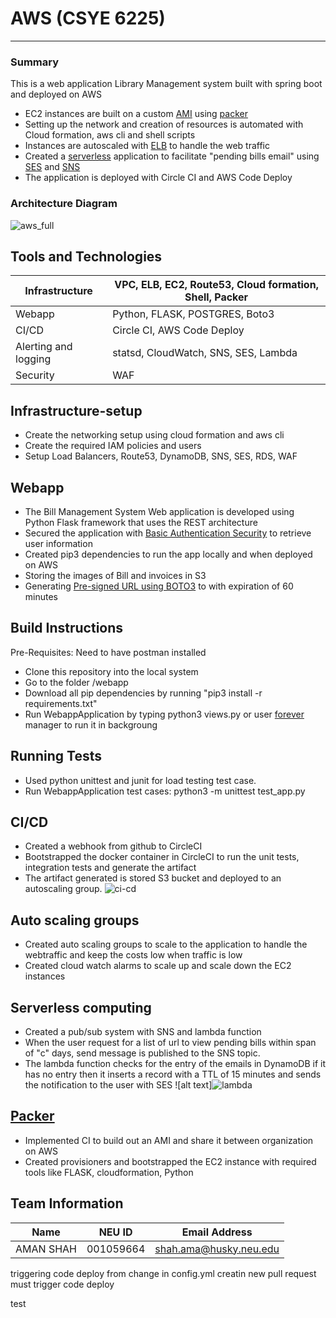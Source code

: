 # AWS (CSYE 6225)

---------------------------------------------------------------

### Summary

This is a  web application Library Management system built with spring
boot and deployed on AWS

-   EC2 instances are built on a custom
    [AMI](https://docs.aws.amazon.com/AWSEC2/latest/UserGuide/AMIs.html)
    using [packer](https://packer.io/)
-   Setting up the network and creation of resources is automated with
    Cloud formation, aws cli and shell scripts
-   Instances are autoscaled with
    [ELB](https://aws.amazon.com/elasticloadbalancing/) to handle the
    web traffic
-   Created a [serverless](https://aws.amazon.com/lambda/) application
    to facilitate "pending bills email" using
    [SES](https://aws.amazon.com/ses/) and
    [SNS](https://aws.amazon.com/sns/)
-   The application is deployed with Circle CI and AWS Code Deploy

### Architecture Diagram

 ![aws_full](https://user-images.githubusercontent.com/42703011/92800898-211c7580-f383-11ea-9b4e-76c171fca750.png)


Tools and Technologies
----------------------
                          
| Infrastructure       | VPC, ELB, EC2, Route53, Cloud formation, Shell, Packer |
|----------------------|--------------------------------------------------------|
| Webapp               | Python, FLASK, POSTGRES, Boto3                        |
| CI/CD                | Circle CI, AWS Code Deploy                             |
| Alerting and logging | statsd, CloudWatch, SNS, SES, Lambda                  |
| Security             | WAF                                                    |


Infrastructure-setup
--------------------

-   Create the networking setup using cloud formation and aws cli
-   Create the required IAM policies and users
-   Setup Load Balancers, Route53, DynamoDB, SNS, SES, RDS, WAF

Webapp
------

-   The Bill Management System Web application is developed using
    Python Flask framework that uses the REST architecture
-   Secured the application with [Basic Authentication Security](https://developer.mozilla.org/en-US/docs/Web/HTTP/Authentication)
    to retrieve user information
-   Created pip3 dependencies to run the app locally and when deployed on
    AWS
-   Storing the images of Bill and invoices in S3
-   Generating [Pre-signed
    URL using BOTO3](https://boto3.amazonaws.com/v1/documentation/api/latest/guide/s3-presigned-urls.html)
    to with expiration of 60 minutes


## Build Instructions
Pre-Requisites: Need to have postman installed
-  Clone this repository  into the local system 
-  Go to the folder /webapp
-  Download all pip dependencies by running "pip3 install -r requirements.txt" 
-  Run WebappApplication by typing python3 views.py or user [forever](https://www.npmjs.com/package/forever) manager to run it in backgroung


## Running Tests
- Used python unittest and junit for load testing test case.
- Run WebappApplication test cases:  python3 -m unittest test_app.py


CI/CD
-----

-   Created a webhook from github to CircleCI
-   Bootstrapped the docker container in CircleCI to run the unit tests,
    integration tests and generate the artifact
-   The artifact generated is stored S3 bucket and deployed to an
    autoscaling group. ![ci-cd](https://user-images.githubusercontent.com/42703011/92802596-a7858700-f384-11ea-89db-85f0f8de8bc7.png)


Auto scaling groups
-------------------

-   Created auto scaling groups to scale to the application to handle
    the webtraffic and keep the costs low when traffic is low
-   Created cloud watch alarms to scale up and scale down the EC2
    instances

Serverless computing
--------------------

-   Created a pub/sub system with SNS and lambda function
-   When the user request for a list of url to view pending bills within span of "c" days, send message is published to
    the SNS topic.
-   The lambda function checks for the entry of the emails in DynamoDB if
    it has no entry then it inserts a record with a TTL of 15 minutes
    and sends the notification to the user with SES ![alt
    text]![lambda](https://user-images.githubusercontent.com/42703011/92802718-c126ce80-f384-11ea-843f-a06d1267bdd9.png)


[Packer](https://packer.io/)
----------------------------

-   Implemented CI to build out an AMI and share it between organization
    on AWS
-   Created provisioners and bootstrapped the EC2 instance with required
    tools like FLASK, cloudformation, Python
    
    
## Team Information

| Name | NEU ID | Email Address |
| --- | --- | --- |
| AMAN SHAH| 001059664 | shah.ama@husky.neu.edu|


triggering code deploy from change in config.yml
creatin new pull request must trigger code deploy

test


